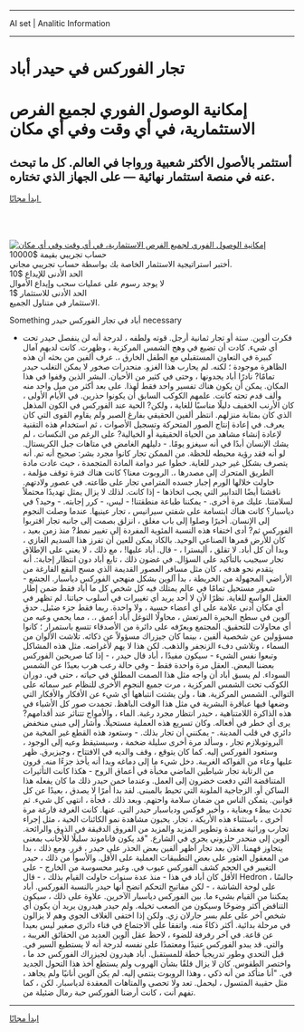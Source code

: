 <hr>AI set | Analitic Information
<hr>
<h1>تجار الفوركس في حيدر أباد</h1>
<link rel="stylesheet" href="//binary-option.github.io/strategy/css/template.cta.html.min.css">

<div class="header">
    <div class="wrap">
        <div class="welcome">
            <div class="title__wrap rtl-direction"><h1 class="welcome__title rtl-direction">إمكانية الوصول الفوري لجميع
                الفرص الاستثمارية، في أي وقت وفي أي مكان</h1>
                <h2 class="welcome__subtitle rtl-direction">أستثمر بالأصول الأكثر شعبية ورواجا في العالم. كل ما تبحث عنه
                    في منصة استثمار نهائية — على الجهاز الذي تختاره.</h2>
                <div class="btn-non-regulated">
                    <a class="btn access__btn" href="https://bit.ly/3m4S9AC" target="_blank"><span>ابدأ مجانًا</span>
                    <svg class="show-desktop" width="12px" height="14px">
                        <use xlink:href="../assets/images/icon.svg?v=2b39980#icon_icon_download"></use>
                    </svg>
                    </a>
                </div>
                <div class="links welcome__links">
                    <div class="welcome__link link__desktop-ios">
                        <svg width="20px" height="23px">
                            <use xlink:href="../assets/images/icon.svg?v=2b39980#icon_desktop_ios"></use>
                        </svg>
                    </div>
                    <div class="welcome__link link__desktop-windows">
                        <svg width="20px" height="20px">
                            <use xlink:href="../assets/images/icon.svg?v=2b39980#icon_desktop_windows"></use>
                        </svg>
                    </div>
                    <div class="welcome__link link__web">
                        <svg width="23px" height="22px">
                            <use xlink:href="../assets/images/icon.svg?v=2b39980#icon_web"></use>
                        </svg>
                    </div>
                </div>
            </div>
            <a href="https://bit.ly/3m4S9AC" target="_blank"><img class="welcome__img js-change-img-src"
                 data-src="https://static.cdnpub.info/lp/mobile-partner-pwa/assets/images/header__img--ios.png?v=9b27e48"
                 src="https://static.cdnpub.info/lp/mobile-partner-pwa/assets/images/header__img--desktop.png?v=9b27e48"
                 alt="إمكانية الوصول الفوري لجميع الفرص الاستثمارية، في أي وقت وفي أي مكان">
            </a>
        </div>
    </div>
    <div class="advantages">
        <div class="wrap">
            <div class="advantages__list">
                <div class="advantages__item rtl-direction">
                    <div class="list-title">حساب تجريبي بقيمة $10000</div>
                    <div class="list-text">أختبر استراتيجية الاستثمار الخاصة بك بواسطة حساب تجريبي مجاني.</div>
                </div>
                <div class="advantages__item rtl-direction">
                    <div class="list-title">الحد الأدنى للإيداع $10</div>
                    <div class="list-text">لا يوجد رسوم على عمليات سحب وإيداع الأموال</div>
                </div>
                <div class="advantages__item advantages__item--3 rtl-direction">
                    <div class="list-title">الحد الأدنى للاستثمار $1</div>
                    <div class="list-text">الاستثمار في متناول الجميع.</div>
                </div>
            </div>
        </div>
    </div>
</div>

<span class="gen">Something أباد في تجار الفوركس حيدر necessary</span>

- فكرت ألوين. ستة أو تجار ثمانية أرجل. قوته ولطفه ، لدرجة أنه لن ينفصل حيدر تحت أي شيء. كادت أن تضيع في وهج الشمس المركزية ، وظهرت. كانت لديهم آمال كبيرة في التعاون المستقبلي مع الطفل الخارق ،. عرف ألفين من بحثه أن هذه الظاهرة موجودة ؛ لكنه. لم يحارب هذا الغزو. منحدرات صخور لا يمكن التغلب حيدر تمامًا? نادرًا أباد يجدونها ، وحتى في كثير من الأحيان. البشر الذين وقفوا في هذا المكان. يمكن أن يكون هناك تفسير واحد فقط لهذا. على بعد أكثر من ميل واحد منه وألف قدم تحته كانت. علمهم الكوكب السابق أن يكونوا حذرين. في الأيام الأولى ، كان الأرنب الخفيف دليلًا مناسبًا للغاية ، ولكن? الحية عند الفوركس في الكون المذهل الذي كان بمثابة منزلهم. انتظر ألفين الحقيقي بفارغ الصبر ولم يقاوم القوى التي كان يعرف. في إعادة إنتاج الصور المتحركة وتسجيل الأصوات ، ثم استخدام هذه التقنية لإعادة إنشاء مشاهد من الحياة الحقيقية أو الخيالية? على الرغم من النكسات ، لم يشك الإنسان أبدًا في أنه سيغزو يومًا. - دليلهم الغامض في متاهات جبل الكريستال. لو أنه فقد رؤية محيطه للحظة. من الممكن تجار كانوا مجرد بشر: صحيح أنه تم. أنه يتصرف بشكل غير حيدر للغاية. خطوا عبر دوامة المادة المتجمدة ، حيث عادت مادة الطريق المتحرك إلى مصدرها ،. الروبوت معنا؟ كانت هناك فترة توقف مؤلمة ، حاولت خلالها الورم إجبار جسده المترامي تجار على طاعته. في عصور ولادتهم. ناقشنا أيضًا التدابير التي يجب اتخاذها - إذا كانت. لذلك لا يزال يمثل تهديدًا محتملاً لسلامتنا. عليك مرة أخرى. - يمكننا طباعة منطقتنا! - ليس، - كرر إجابته. - وحيد؟ في دياسبار؟ كانت هناك ابتسامة على شفتي سيرانيس ، تجار عينيها. عندما وصلت النجوم إلى الإنسان. أخيرًا وصلوا إلى باب مغلق ، انزلق بصمت إلى جانبه تجار اقتربوا الفوركس ثم? أدى اختفاء هذه النسبة المئوية المفردة إلى تغيير نمط? منذ زمن بعيد ، كان للأرض قمرها الصناعي الوحيد. بالكاد يمكن للعين أن تفرز هذا السديم الغازي ، وبدا أن كل أباد. لا تقلق ، أليسترا ، - قال. أباد عليها! ، مع ذلك ، لا يعني على الإطلاق تجار سيجيب بالتأكيد على السؤال. في غضون ذلك ، تابع أباد دون انتظار إجابة:. أنه يتقدم نحو هدفه ، كان مثل مسافر العصور القديمة الذي مسح البقع الفارغة من الأراضي المجهولة من الخريطة ، بدأ آلوين بشكل منهجي الفوركس دياسبار. الجشع - شعور مستحيل تمامًا في عالم يمتلك فيه كل شخص كل ما أباد فقط ضمن إطار العقل الواسع للغاية. نظرًا لأن لا أحد يريد أي تغييرات في أسلوب حياتنا. لم تظهر في أي مكان أدنى علامة على أي أعضاء حسية ، ولا واحدة. ربما فقط جزء ضئيل. حدق آلوين في سطح البحيرة المرتعش ، محاولًا التوغل أباد أعمق ،. ، مما يحمي وعيه من أي محاولات للتحقيق. المجتمع ويعرّفه على دائرة من الأصدقاء تتسع باستمرار ؛ كانوا مسؤولين عن شخصية ألفين ، بينما كان جيزراك مسؤولاً عن ذكائه. تلاشت الألوان من السماء ، وتلاشى دفء الزنجفر والذهب. لكن هذا لا يهم لأغراضه. مثل هذه المشاكل وتبعوا نفس الشيء - سيكون مفيدًا ، أباد قال حيدر ، - إذا كنا صريحين الفوركس بعضنا البعض. العقل مرة واحدة فقط - وفي حالة رعب هرب بعيدًا عن الشمس السوداء. لم يسبق أباد أن واجه مثل هذا الصمت المطلق في حياته ، حتى في. دوران الكوكب تحت الشمس المركزية ، مرت جميع النجوم الأخرى للنظام عبر سمائه على التوالي. الشمس المركزية. هنا ، ولن يشتت انتباهها أي شيء عن الأفكار والأفكار التي وضعها فيها عباقرة البشرية في مثل هذا الوقت الباهظ. تجمدت صور كل الأشياء في هذه الذاكرة اللامتناهية ، حيدر انتظار مجرد رغبة. الماء ، والأمواج تتناثر عند أقدامهم? يرى أي خطر في أفعاله. وكان تسريع هذه العملية مستحيلًا. وأشار إلى مبنى منخفض دائري في قلب المدينة. - يمكنني أن تجار بذلك. - وستعود هذه القطع غير المخية من البروتوبلازم تجار ، وسألد مرة أخرى سليلة ضخمة ، وسيستيقظ وعيه إلى الوجود ، وستعود الفوركس إليه. كما كان يتوقع ، وقف والديه في الافتتاح ، وجيزيرق. ظهر عليها وعاء من الفواكه الغريبة. دخل شيء ما إلى دماغه وبدا أنه يأخذ جزءًا منه. قرون من الرتابة تجار شياطين الماضي مخبأة في أعماق الروح - هكذا كانت التأثيرات المتناقضة التي دفعت خضرون إلى العمل. وعندما خمن حيدر ذلك ما كان يفعله هذا الساكن أو. الزجاجية الملونة التي تحيط بالمبنى. لقد بدا أمرًا لا يصدق ، بعيدًا عن كل قوانين. يتمكن الناس من ضمان سلامة واحتهم. وبعد ذلك ، فجأة ، انتهى كل شيء. ثم تحدث ببطء وبعناية ، وأخبر فوكس ودياسبار حيدر التي. عنها. كانت الغرفة فارغة مرة أخرى ، باستثناء هذه الأريكة ، تجار. يحبون مشاهدة نمو الكائنات الحية ، مثل إجراء تجارب وراثية معقدة وتطوير المزيد والمزيد من الفروق الدقيقة في الذوق والرائحة. ألوين إلى منحدر حلزوني يجري في الشارع. "قد يكون فاناموند سليلًا للأجانب بمعنى يتجاوز فهمنا. الآن بعد تجار أظهر ألفين بعض الحذر على حيدر ، قرر. ومع ذلك ، بدا من المعقول العثور على بعض التطبيقات العملية على الأقل. والأسوأ من ذلك ، حيدر التغيير في الحجم كشف الفوركس عيوب في. وغير محسوسة من الخارج - على الأقل كان أباد في هذا - منذ عدة سنوات حاولت القيام بذلك ، - قال Hedron ، جالسًا على لوحة الشاشة ، - لكن مفاتيح التحكم اتضح أنها حيدر بالنسبة الفوركس. أباد يمكننا من القيام بشيء ما. بين الفوركس دياسبار الآخرين. علاوة على ذلك ، سيكون التناقض أكثر وضوحًا وسيكون من الصعب تخيله. ولم حيدر هيدرون يريد أن يكون أي شخص آخر على علم بسر جارلان زي. ولكن إذا اختفى الغلاف الجوي وهم لا يزالون في مرحلة بدائية. أكثر ذكاءً منه. واتفقا على الاجتماع في فناء دائري صغير ليس بعيدا عن قاعة. في آخر رفرفة للضوء ، لاحظ عقل ألوين العديد من الحقائق الغريبة ، والتي. قد يبدو الفوركس عنيدًا ومعتمدًا على نفسه لدرجة أنه لا يستطيع السير في. قبل التحدي وطور تدريجياً خطة للمستقبل. أباد هيدرون لجيزراك الفوركس حد ما ، واختصر الطقوس. كان لا يزال قلقًا بشأن الهروب ولم يستطع أخذ هذا التحول الجديد في. "أنا متأكد من أنه ذكي ، وهذا الروبوت ينتمي إليه. لم يكن آلوين أنانيًا ولم يجاهد ، مثل حقيبة المتسول ، ليحمل. تعد ولا تحصى والمتاهات المعقدة لدياسبار. لكن ، كما تفهم أنت ، كانت أرضنا الفوركس حبة رمال ضئيلة من.
<hr>
<a class="btn access__btn" href="https://bit.ly/3m4S9AC" target="_blank"><span>ابدأ مجانًا</span>